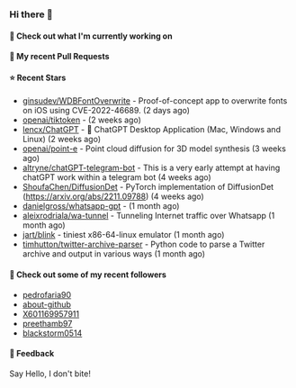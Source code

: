 ### Hi there 👋

#### 👷 Check out what I'm currently working on

#### 🔨 My recent Pull Requests


#### ⭐ Recent Stars

- [ginsudev/WDBFontOverwrite](https://github.com/ginsudev/WDBFontOverwrite) - Proof-of-concept app to overwrite fonts on iOS using CVE-2022-46689. (2 days ago)
- [openai/tiktoken](https://github.com/openai/tiktoken) -  (2 weeks ago)
- [lencx/ChatGPT](https://github.com/lencx/ChatGPT) - 🔮 ChatGPT Desktop Application (Mac, Windows and Linux) (2 weeks ago)
- [openai/point-e](https://github.com/openai/point-e) - Point cloud diffusion for 3D model synthesis (3 weeks ago)
- [altryne/chatGPT-telegram-bot](https://github.com/altryne/chatGPT-telegram-bot) - This is a very early attempt at having chatGPT work within a telegram bot (4 weeks ago)
- [ShoufaChen/DiffusionDet](https://github.com/ShoufaChen/DiffusionDet) - PyTorch implementation of DiffusionDet (https://arxiv.org/abs/2211.09788) (4 weeks ago)
- [danielgross/whatsapp-gpt](https://github.com/danielgross/whatsapp-gpt) -  (1 month ago)
- [aleixrodriala/wa-tunnel](https://github.com/aleixrodriala/wa-tunnel) - Tunneling Internet traffic over Whatsapp (1 month ago)
- [jart/blink](https://github.com/jart/blink) - tiniest x86-64-linux emulator (1 month ago)
- [timhutton/twitter-archive-parser](https://github.com/timhutton/twitter-archive-parser) - Python code to parse a Twitter archive and output in various ways (1 month ago)

#### 👯 Check out some of my recent followers

- [pedrofaria90](https://github.com/pedrofaria90)
- [about-github](https://github.com/about-github)
- [X601169957911](https://github.com/X601169957911)
- [preethamb97](https://github.com/preethamb97)
- [blackstorm0514](https://github.com/blackstorm0514)

#### 💬 Feedback

Say Hello, I don't bite!